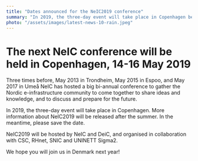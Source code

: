 ```yaml
---
title: "Dates announced for the NeIC2019 conference"
summary: "In 2019, the three-day event will take place in Copenhagen between 14- 16th May. NeIC2019 will be hosted by NeIC and DeiC, and organised in collaboration with CSC, RHnet, SNIC and UNINETT Sigma2."
photo: "/assets/images/latest-news-10-rain.jpeg"
---
```


The next NeIC conference will be held in Copenhagen, 14-16 May 2019
===========================

Three times before, May 2013 in Trondheim, May 2015 in Espoo, and May 2017 in Umeå NeIC has hosted a big bi-annual conference to gather the Nordic e-infrastructure community to come together to share ideas and knowledge, and to discuss and prepare for the future. 

In 2019, the three-day event will take place in Copenhagen. More information about NeIC2019 will be released after the summer. In the meantime, please save the date. 

NeIC2019 will be hosted by NeIC and DeiC, and organised in collaboration with CSC, RHnet, SNIC and UNINETT Sigma2.

We hope you will join us in Denmark next year! 

